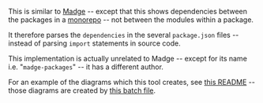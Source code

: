 This is similar to [Madge](https://github.com/pahen/madge) --
except that this shows dependencies between the packages
in a [monorepo](https://en.wikipedia.org/wiki/Monorepo) --
not between the modules within a package.

It therefore parses the `dependencies` in the several `package.json` files --
instead of parsing `import` statements in source code.

This implementation is actually unrelated to Madge -- except for its name i.e. "`madge-packages`" -- it has a different author.

For an example of the diagrams which this tool creates,
see [this README](https://github.com/cwellsx/views/tree/master/packages#readme)
-- those diagrams are created by [this batch file](https://github.com/cwellsx/views/blob/master/show-dependencies.bat).
